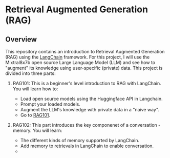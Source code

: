 # Retrieval Augmented Generation (RAG)

## Overview

This repository contains an introduction to Retrieval Augmented Generation (RAG) using the [LangChain](https://python.langchain.com/docs/get_started/introduction) framework. For this project, I will use the Mixtral8x7b open source Large Language Model (LLM) and see how to  "augment" its knowledge using user-specific (private) data. This project is divided into three parts:

1. RAG101: This is a beginner's level introduction to RAG with LangChain. You will learn how to:
    * Load open source models using the Huggingface API in Langchain.
    * Prompt your loaded models.
    * Augment the LLM's knowledge with private data in a "naive way".
    * Go to [RAG101](https://github.com/Ibrahim-Ola/RAG/blob/main/RAG101/RAG101.ipynb).  

2. RAG102: This part introduces the key componenet of a conversation - memory. You will learn:
    * The different kinds of memory supported by LangChain.
    * Add memory to retrievals in LangChain to enable conversation.
    * 


